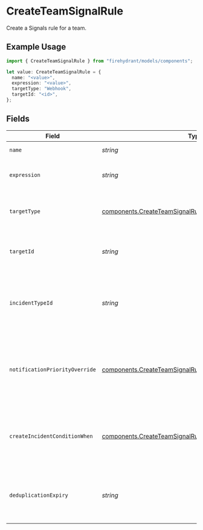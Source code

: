 # CreateTeamSignalRule

Create a Signals rule for a team.

## Example Usage

```typescript
import { CreateTeamSignalRule } from "firehydrant/models/components";

let value: CreateTeamSignalRule = {
  name: "<value>",
  expression: "<value>",
  targetType: "Webhook",
  targetId: "<id>",
};
```

## Fields

| Field                                                                                                                                      | Type                                                                                                                                       | Required                                                                                                                                   | Description                                                                                                                                |
| ------------------------------------------------------------------------------------------------------------------------------------------ | ------------------------------------------------------------------------------------------------------------------------------------------ | ------------------------------------------------------------------------------------------------------------------------------------------ | ------------------------------------------------------------------------------------------------------------------------------------------ |
| `name`                                                                                                                                     | *string*                                                                                                                                   | :heavy_check_mark:                                                                                                                         | The rule's name.                                                                                                                           |
| `expression`                                                                                                                               | *string*                                                                                                                                   | :heavy_check_mark:                                                                                                                         | The CEL expression that defines the rule.                                                                                                  |
| `targetType`                                                                                                                               | [components.CreateTeamSignalRuleTargetType](../../models/components/createteamsignalruletargettype.md)                                     | :heavy_check_mark:                                                                                                                         | The type of target that the rule will notify when matched.                                                                                 |
| `targetId`                                                                                                                                 | *string*                                                                                                                                   | :heavy_check_mark:                                                                                                                         | The ID of the target that the rule will notify when matched.                                                                               |
| `incidentTypeId`                                                                                                                           | *string*                                                                                                                                   | :heavy_minus_sign:                                                                                                                         | The ID of an incident type that should be used when an alert is promoted to an incident                                                    |
| `notificationPriorityOverride`                                                                                                             | [components.CreateTeamSignalRuleNotificationPriorityOverride](../../models/components/createteamsignalrulenotificationpriorityoverride.md) | :heavy_minus_sign:                                                                                                                         | A notification priority that will be set on the resulting alert (default: HIGH)                                                            |
| `createIncidentConditionWhen`                                                                                                              | [components.CreateTeamSignalRuleCreateIncidentConditionWhen](../../models/components/createteamsignalrulecreateincidentconditionwhen.md)   | :heavy_minus_sign:                                                                                                                         | Determines when an incident should be created when this rule is matched                                                                    |
| `deduplicationExpiry`                                                                                                                      | *string*                                                                                                                                   | :heavy_minus_sign:                                                                                                                         | The amount of time alerts created from this rule will be deduplicated                                                                      |